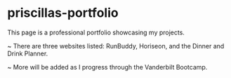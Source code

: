 # priscillas-portfolio

This page is a professional portfolio showcasing my projects.

~ There are three websites listed: RunBuddy, Horiseon, and the Dinner and Drink Planner.

~ More will be added as I progress through the Vanderbilt Bootcamp.
